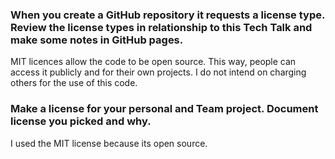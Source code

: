 ### When you create a GitHub repository it requests a license type. Review the license types in relationship to this Tech Talk and make some notes in GitHub pages.
MIT licences allow the code to be open source. This way, people can access it publicly and for their own projects. I do not intend on charging others for the use of this code.
### Make a license for your personal and Team project. Document license you picked and why.
I used the MIT license because its open source.
